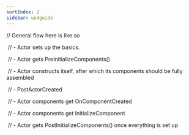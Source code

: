 ```yaml
---
sortIndex: 2
sidebar: ue4guide
---
```


// General flow here is like so

​	// - Actor sets up the basics.

​	// - Actor gets PreInitializeComponents()

​	// - Actor constructs itself, after which its components should be fully assembled

​	// - PostActorCreated

​	// - Actor components get OnComponentCreated

​	// - Actor components get InitializeComponent

​	// - Actor gets PostInitializeComponents() once everything is set up
